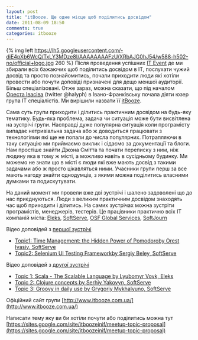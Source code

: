```yaml
---
layout: post
title: "itBooze. Ще одне місце щоб поділитись досвідом"
date: 2011-08-09 18:50
comments: true
categories: itbooze
---
```

{% img left https://lh5.googleusercontent.com/-diE4pXb6WcQ/TxLY3MDze8I/AAAAAAAAFzU/XRbAJG0hJ54/w588-h502-no/official+logo.jpg 260 %}
Після проведення успішних [IT Event](http://itevent.if.ua) де ми збирали всіх бажаючих щоб поділитись досвідом в ІТ, послухати чужий досвід та просто познайомитись, почали приходити люди які хотіли провести або почути доповіді призначені для дещо меншої аудиторії. Більш спеціалізовані. Отже зараз, можна сказати, що під началом [Ореста Івасіва](http://halyph.blogspot.com/) (twitter @halyph) в Івано-Франківську почала діяти юзер група ІТ спеціалістів. Ми вирішили назвати її [itBooze](http://www.itbooze.com.ua/).

Сама суть групи приходити і ділитись практичним досвідом на будь-яку тематику. Будь-яка проблема, задача чи ситуація може бути висвітлена на зустрічі групи. Насправді дуже популярна ситуація коли програмісту випадає нетривіальна задача або ж доводиться працювати з технологіями які ще не попали до числа популярних. Потрапляючи в таку ситуацію ми приймаємо виклик і сідаємо за документації та блоги. Нам простіше знайти Джона Смітта та почати переписку з ним, ніж людину яка в тому ж місті, а можливо навіть в сусідньому будинку. Ми можемо не знати що в місті є люди які вже мають досвід з такими задачами або ж просто цікавляться ними. Учасники групи перш за все мають нагоду знайти однодумців, з якими можна поділитись власними думками та подискутувати.

На даний момент ми провели вже дві зустрічі і шалено задоволені що до нас приєднуються. Люди з великим практичним досвідом знаходять час щоб приходити і ділитись. На самих зустрічах можна зустріти програмістів, менеджерів, тестерів. Це працівники практично всіх ІТ компаній міста: [Eleks](http://eleks.com/), [SoftServe](http://www.softserveinc.com/), [OSF Global Services](http://www.osf-global.com/), [SoftJourn](http://www.softjourn.com/)

Відео доповідей з [першої зустрічі](http://www.itbooze.com.ua/2012/02/meetup-2.html)

* [Topic1: Time Management: the Hidden Power of Pomodoroby Orest Ivasiv, SoftServe](http://www.youtube.com/watch?v=LqbApKn6oY8)
* [Topic2: Selenium UI Testing Frameworkby Sergiy Beley, SoftServe](http://www.youtube.com/watch?v=umUPWHfMnUo)

Відео доповідей з [другої зустрічі](http://www.itbooze.com.ua/2012/02/meetup-2.html)

* [Topic 1: Scala - The Scalable Language by Lyubomyr Vovk, Eleks](http://www.youtube.com/watch?v=M1JnkYWJNaE)
* [Topic 2: Clojure concepts by Serhiy Yakovyn, SoftServe](http://www.youtube.com/watch?v=V5xZ--_1UYc)
* [Topic 3: Groovy in daily use by Grygoriy Mykhalyuno, SoftServe](http://www.youtube.com/watch?v=r3qY_TweglE)

Офіційний сайт групи [http://www.itbooze.com.ua/](http://www.itbooze.com.ua/)

Написати тему яку ви би хотіли почути або поділитись можна тут
[https://sites.google.com/site/itboozeinif/meetup-topic-proposal](https://sites.google.com/site/itboozeinif/meetup-topic-proposal)
